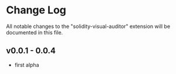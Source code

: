 # Change Log
All notable changes to the "solidity-visual-auditor" extension will be documented in this file.

## v0.0.1 - 0.0.4

- first alpha
